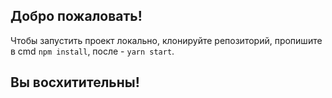 ## Добро пожаловать! 

Чтобы запустить проект локально, клонируйте репозиторий, пропишите в cmd `npm install`, после - `yarn start`.
## Вы восхитительны!
